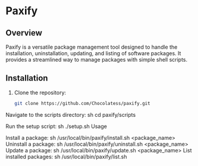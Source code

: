 # Paxify

## Overview

Paxify is a versatile package management tool designed to handle the installation, uninstallation, updating, and listing of software packages. It provides a streamlined way to manage packages with simple shell scripts.

## Installation

1. Clone the repository:
   ```sh
   git clone https://github.com/Chocolatess/paxify.git

Navigate to the scripts directory:
sh
cd paxify/scripts



Run the setup script:
sh
./setup.sh
Usage

Install a package:
sh
/usr/local/bin/paxify/install.sh <package_name>
Uninstall a package:
sh
/usr/local/bin/paxify/uninstall.sh <package_name>
Update a package:
sh
/usr/local/bin/paxify/update.sh <package_name>
List installed packages:
sh
/usr/local/bin/paxify/list.sh